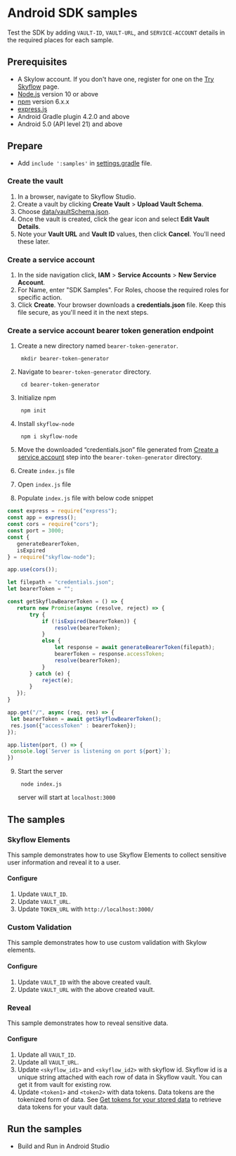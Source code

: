 # Android SDK samples
Test the SDK by adding `VAULT-ID`, `VAULT-URL`, and `SERVICE-ACCOUNT` details in the required places for each sample.


## Prerequisites
- A Skylow account. If you don't have one, register for one on the [Try Skyflow](https://skyflow.com/try-skyflow) page.
- [Node.js](https://nodejs.org/en/) version 10 or above
- [npm](https://docs.npmjs.com/downloading-and-installing-node-js-and-npm) version 6.x.x
- [express.js](http://expressjs.com/en/starter/hello-world.html)
- Android Gradle plugin 4.2.0 and above
- Android 5.0 (API level 21) and above

## Prepare
- Add `include ':samples'` in [settings.gradle](../settings.gradle) file.

### Create the vault
1. In a browser, navigate to Skyflow Studio.
2. Create a vault by clicking **Create Vault** > **Upload Vault Schema**.
3. Choose [data/vaultSchema.json](data/vaultSchema.json).
4. Once the vault is created, click the gear icon and select **Edit Vault Details**.
5. Note your **Vault URL** and **Vault ID** values, then click **Cancel**. You'll need these later.
### Create a service account
1. In the side navigation click, **IAM** > **Service Accounts** > **New Service Account**.
2. For Name, enter "SDK Samples". For Roles, choose the required roles for specific action.
3. Click **Create**. Your browser downloads a **credentials.json** file. Keep this file secure, as you'll need it in the next steps.

### Create a service account bearer token generation endpoint
1. Create a new directory named `bearer-token-generator`.

        mkdir bearer-token-generator
2. Navigate to `bearer-token-generator` directory.

        cd bearer-token-generator
3. Initialize npm

        npm init
4. Install `skyflow-node`

        npm i skyflow-node
5. Move the downloaded “credentials.json” file generated from [Create a service account](#create-a-service-account) step into the `bearer-token-generator` directory.        
6. Create `index.js` file
7. Open `index.js` file
8. Populate `index.js` file with below code snippet
```javascript
const express = require("express");
const app = express();
const cors = require("cors");
const port = 3000;
const {
   generateBearerToken,
   isExpired
} = require("skyflow-node");

app.use(cors());

let filepath = "credentials.json";
let bearerToken = "";

const getSkyflowBearerToken = () => {
   return new Promise(async (resolve, reject) => {
       try {
           if (!isExpired(bearerToken)) {
               resolve(bearerToken);
           }
           else {
               let response = await generateBearerToken(filepath);
               bearerToken = response.accessToken;
               resolve(bearerToken);
           }
       } catch (e) {
           reject(e);
       }
   });
}

app.get("/", async (req, res) => {
 let bearerToken = await getSkyflowBearerToken();
 res.json({"accessToken" : bearerToken});
});

app.listen(port, () => {
 console.log(`Server is listening on port ${port}`);
})

```
9. Start the server

        node index.js
    server will start at `localhost:3000`


## The samples
### Skyflow Elements
This sample demonstrates how to use Skyflow Elements to collect sensitive user information and reveal it to a user.
#### Configure
1. Update `VAULT_ID`.
2. Update `VAULT_URL`.
3. Update `TOKEN_URL` with `http://localhost:3000/`

### Custom Validation
This sample demonstrates how to use custom validation with Skylow elements.
#### Configure
1. Update `VAULT_ID` with the above created vault.
2. Update `VAULT_URL` with the above created vault.

### Reveal
This sample demonstrates how to reveal sensitive data.
#### Configure
1. Update all `VAULT_ID`.
2. Update all `VAULT_URL`.
3. Update `<skyflow_id1>` and `<skyflow_id2>` with skyflow id. Skyflow id is a unique string attached with each row of data in Skyflow vault. You can get it from vault for existing row.
4. Update `<token1>` and `<token2>` with data tokens. Data tokens are the tokenized form of data. See [Get tokens for your stored data](https://docs.skyflow.com/tokenization-apis/#get-tokens-for-your-stored-data) to retrieve data tokens for your vault data.


## Run the samples
- Build and Run in Android Studio
